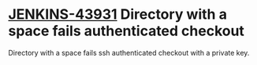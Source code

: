 # [JENKINS-43931](https://issues.jenkins.io/browse/JENKINS-43931) Directory with a space fails authenticated checkout

Directory with a space fails ssh authenticated checkout with a private
key.
